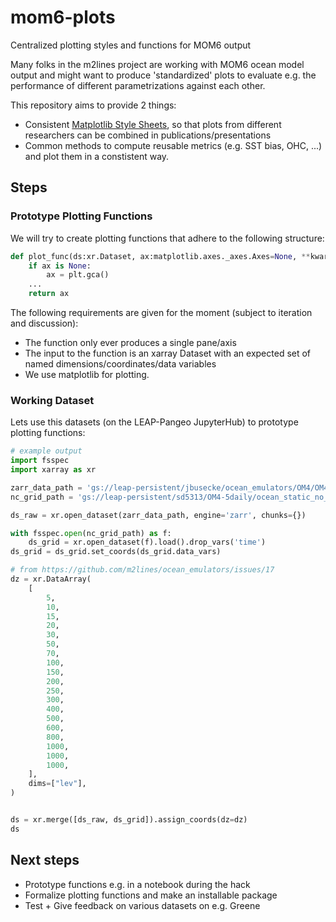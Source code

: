 # mom6-plots
Centralized plotting styles and functions for MOM6 output

Many folks in the m2lines project are working with MOM6 ocean model output and might want to produce 'standardized' plots to evaluate e.g. the performance of different parametrizations against each other. 

This repository aims to provide 2 things:

- Consistent [Matplotlib Style Sheets](https://matplotlib.org/stable/users/explain/customizing.html#customizing-with-style-sheets), so that plots from different researchers can be combined in publications/presentations
- Common methods to compute reusable metrics (e.g. SST bias, OHC, ...) and plot them in a constistent way.

## Steps

### Prototype Plotting Functions

We will try to create plotting functions that adhere to the following structure:
```python
def plot_func(ds:xr.Dataset, ax:matplotlib.axes._axes.Axes=None, **kwargs) -> matplotlib.axes._axes.Axes:
    if ax is None:
        ax = plt.gca()
    ...
    return ax
```

The following requirements are given for the moment (subject to iteration and discussion):
- The function only ever produces a single pane/axis
- The input to the function is an xarray Dataset with an expected set of named dimensions/coordinates/data variables
- We use matplotlib for plotting.

### Working Dataset

Lets use this datasets (on the LEAP-Pangeo JupyterHub) to prototype plotting functions:
```python
# example output
import fsspec
import xarray as xr

zarr_data_path = 'gs://leap-persistent/jbusecke/ocean_emulators/OM4/OM4_raw_test.zarr'
nc_grid_path = 'gs://leap-persistent/sd5313/OM4-5daily/ocean_static_no_mask_table.nc'

ds_raw = xr.open_dataset(zarr_data_path, engine='zarr', chunks={})

with fsspec.open(nc_grid_path) as f:
    ds_grid = xr.open_dataset(f).load().drop_vars('time')
ds_grid = ds_grid.set_coords(ds_grid.data_vars)

# from https://github.com/m2lines/ocean_emulators/issues/17
dz = xr.DataArray(
    [
        5,
        10,
        15,
        20,
        30,
        50,
        70,
        100,
        150,
        200,
        250,
        300,
        400,
        500,
        600,
        800,
        1000,
        1000,
        1000,
    ],
    dims=["lev"],
)


ds = xr.merge([ds_raw, ds_grid]).assign_coords(dz=dz)
ds
```

## Next steps

- Prototype functions e.g. in a notebook during the hack
- Formalize plotting functions and make an installable package
- Test + Give feedback on various datasets on e.g. Greene



